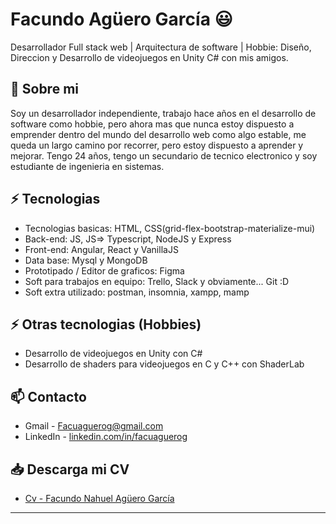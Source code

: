 
# Facundo Agüero García 😃
Desarrollador Full stack web | Arquitectura de software | Hobbie: Diseño, Direccion y Desarrollo de videojuegos en Unity C# con mis amigos.

## 🧐 Sobre mi
Soy un desarrollador independiente, trabajo hace años en el desarrollo de software como hobbie, pero ahora mas que nunca estoy dispuesto a emprender dentro del mundo del desarrollo web como algo estable, me queda un largo camino por recorrer, pero estoy dispuesto a aprender y mejorar. 
Tengo 24 años, tengo un secundario de tecnico electronico y soy estudiante de ingenieria en sistemas. 

## ⚡ Tecnologias
- Tecnologias basicas: HTML, CSS(grid-flex-bootstrap-materialize-mui)
- Back-end: JS, JS=> Typescript, NodeJS y Express
- Front-end: Angular, React y VanillaJS
- Data base: Mysql y MongoDB
- Prototipado / Editor de graficos: Figma
- Soft para trabajos en equipo: Trello, Slack y obviamente... Git :D
- Soft extra utilizado: postman, insomnia, xampp, mamp

## ⚡ Otras tecnologias (Hobbies)

- Desarrollo de videojuegos en Unity con C#
- Desarrollo de shaders para videojuegos en C y C++ con ShaderLab

## 📫 Contacto
- Gmail - Facuaguerog@gmail.com
- LinkedIn - [linkedin.com/in/facuaguerog](https://www.linkedin.com/in/facundoaguerog/)

## 📥 Descarga mi CV 

- [Cv - Facundo Nahuel Agüero García](https://drive.google.com/uc?export=download&id=1mkxUwISmJDhmQdasrNxEOInRtgfNsU-C)


---
